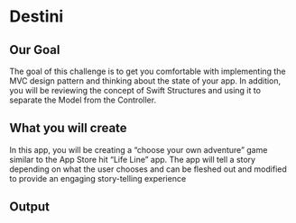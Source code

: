 

#  Destini

## Our Goal

The goal of this challenge is to get you comfortable with implementing the MVC design pattern and thinking about the state of your app. In addition, you will be reviewing the concept of Swift Structures and using it to separate the Model from the Controller. 

## What you will create

In this app, you will be creating a “choose your own adventure” game similar to the App Store hit “Life Line” app. The app will tell a story depending on what the user chooses and can be fleshed out and modified to provide an engaging story-telling experience

## Output

<div align="center">
   <src= "https://user-images.githubusercontent.com/35194820/78498690-bd17d480-7786-11ea-9f2c-142f2350ed5c.gif" />
</div>